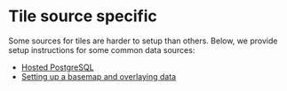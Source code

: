 # Tile source specific

Some sources for tiles are harder to setup than others.
Below, we provide setup instructions for some common data sources:

- [Hosted PostgreSQL](recipes.md)
- [Setting up a basemap and overlaying data](recipe-basemap-postgis.md)
